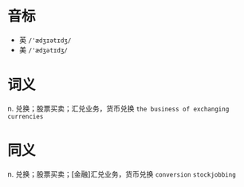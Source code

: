 # 音标

- 英 `/'ædʒɪətɪdʒ/`
- 美 `/'ædʒətɪdʒ/`

# 词义

n. 兑换；股票买卖；汇兑业务，货币兑换
`the business of exchanging currencies `

# 同义

n. 兑换；股票买卖；[金融]汇兑业务，货币兑换
`conversion` `stockjobbing`

